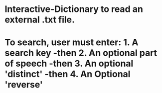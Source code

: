# Interactive-Dictionary to read an external .txt file.
# To search, user must enter: 1. A search key -then 2. An optional part of speech -then 3. An optional 'distinct' -then 4. An Optional 'reverse'
